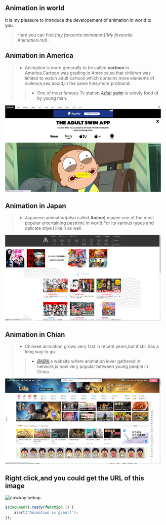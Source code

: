
## Animation in world
It is my pleasure to introduce the developement of animation in world to you.  
> Here you can find _[my favourite animation](My favourtie Animation.md)_ .  
## Animation in America
> + Animation is more generally to be called __cartoon__ in America.Cartoon was grading in America,so that children was limited to watch adult cartoon,which contains more elements of violence,sex,boold,in the same time,more profound.  
> > + One of most famous Tv station _[Adult swim](https://www.adultswim.com/)_ is widely fond of by young man.  

![adult swim](picture/123.png)  
## Animation in Japan  
> + Japanese animation(also called __Anime__) maybe one of the most popular entertaining pasttime in world.For its various types and delicate stlye.I like it as well.  

![Tokoyo Tv station](picture/456.png)  
## Animation in Chian
> + Chinese animation grows very fast in recent years,but it still has a long way to go.  
> > + _[BiliBili](https::/www.bilibili.com)_,a website where animation lover gathered in network,is now very popular between young people in China.  

![BiliBili](picture/789.png)

## Right click,and you could get the URL of this image 
![cowboy bebop](http://wallpaperswide.com/download/rick_and_morty-wallpaper-1920x1200.jpg)
```javascript
$(document).ready(function () {
    alert('Animation is great!');
});
```
